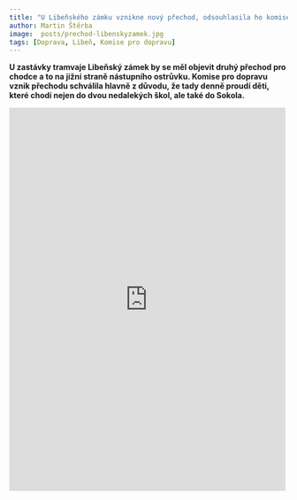 ```yaml
---
title: "U Libeňského zámku vznikne nový přechod, odsouhlasila ho komise pro dopravu"
author: Martin Štěrba
image:  posts/prechod-libenskyzamek.jpg
tags: [Doprava, Libeň, Komise pro dopravu]
---
```


**U zastávky tramvaje Libeňský zámek by se měl objevit druhý přechod pro chodce a to na jižní straně nástupního ostrůvku. Komise pro dopravu vznik přechodu schválila hlavně z důvodu, že tady denně proudí děti, které chodí nejen do dvou nedalekých škol, ale také do Sokola.**

<iframe src="https://www.facebook.com/plugins/post.php?href=https%3A%2F%2Fwww.facebook.com%2Fsterbamartin.praha8%2Fposts%2Fpfbid0oggv5JhhZAsH8D7TzaHguNspsD8fsXJbTjSwEac42EbLNFLB3qhQJuuPm3cPKm8ol&show_text=true&width=500" width="500" height="693" style="border:none;overflow:hidden" scrolling="no" frameborder="0" allowfullscreen="true" allow="autoplay; clipboard-write; encrypted-media; picture-in-picture; web-share"></iframe>